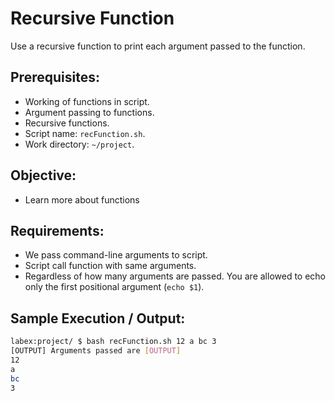 # Recursive Function

Use a recursive function to print each argument passed to the function.

## Prerequisites:

- Working of functions in script.
- Argument passing to functions.
- Recursive functions.
- Script name: `recFunction.sh`.
- Work directory: `~/project`.

## Objective:

- Learn more about functions

## Requirements:

- We pass command-line arguments to script.
- Script call function with same arguments.
- Regardless of how many arguments are passed. You are allowed to echo only the first positional argument (`echo $1`).

## Sample Execution / Output:

```bash
labex:project/ $ bash recFunction.sh 12 a bc 3
[OUTPUT] Arguments passed are [OUTPUT]
12
a
bc
3
```

